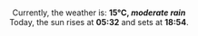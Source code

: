 <p  align="center"><br/>Currently, the weather is: <b> 15°C, <i>moderate rain</i></b></br>Today, the sun rises at <b>05:32</b> and sets at <b>18:54</b>.</p>
